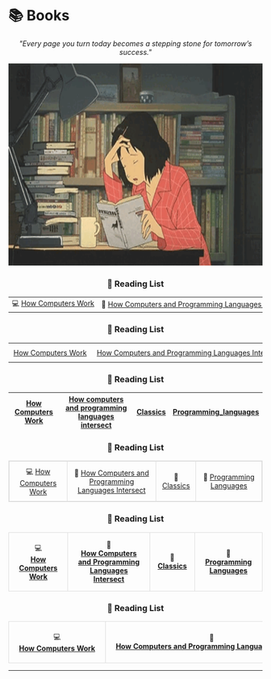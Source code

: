 # 📚 Books

<div align="center">
  <p>
    <em>"Every page you turn today becomes a stepping stone for tomorrow’s success."</em>
  </p>
  <img src="https://github.com/DevAwizard/Books/blob/main/Images/reading_girl1.gif" alt="Reading Girl" width="700" height="400" />
</div>


<div align="center">
   <h3>📖 Reading List</h3>
   <div style="overflow-x: auto; white-space: nowrap;">
      <table style="border-collapse: collapse; margin: 0 auto; text-align: center;">
         <tr>
            <td>💻 <a href="https://github.com/DevAwizard/Books/blob/main/How_computers_work/README.md">How Computers Work</a></td>
            <td>📘 <a href="https://github.com/DevAwizard/Books/blob/main/Reading_list/How%20computers%20and%20programming%20languages%20intersect/README.md">How Computers and Programming Languages Intersect</a></td>
            <td>📒 <a href="https://github.com/DevAwizard/Books/blob/main/Reading_list/Classics/README.md">Classics</a></td>
            <td>📙 <a href="https://github.com/DevAwizard/Books/tree/main/Programming_languages">Programming Languages</a></td>
         </tr>
      </table>
   </div>
</div>



<div align="center">
   <h3>📖 Reading List</h3>
   <div style="overflow-x: auto;">
      <table style="border-collapse: collapse; margin: 0 auto; text-align: center; white-space: nowrap;">
         <tr>
            <td style="padding: 10px;"> <a href="https://github.com/DevAwizard/Books/blob/main/How_computers_work/README.md">How Computers Work</a></td>
            <td style="padding: 10px;"> <a href="https://github.com/DevAwizard/Books/blob/main/Reading_list/How%20computers%20and%20programming%20languages%20intersect/README.md">How Computers and Programming Languages Intersect</a></td>
            <td style="padding: 10px;"> <a href="https://github.com/DevAwizard/Books/blob/main/Reading_list/Classics/README.md">Classics</a></td>
            <td style="padding: 10px;"> <a href="https://github.com/DevAwizard/Books/tree/main/Programming_languages">Programming Languages</a></td>
         </tr>
      </table>
   </div>
</div>


<div align="center">
   <h3>📖 Reading List</h3>

|[How Computers Work](https://github.com/DevAwizard/Books/blob/main/How_computers_work/README.md) |[How computers and programming languages intersect](https://github.com/DevAwizard/Books/blob/main/Reading_list/How%20computers%20and%20programming%20languages%20intersect/README.md) |[Classics](https://github.com/DevAwizard/Books/blob/main/Reading_list/Classics/README.md) |[Programming_languages](https://github.com/DevAwizard/Books/tree/main/Programming_languages) |
|--|--|--|--|

</div>



<div align="center">
   <h3>📖 Reading List</h3>
   <table style="border-collapse: collapse; border: 1px solid #ddd; margin: 0 auto; text-align: center;">
      <tr>
         <td style="padding: 10px; border: 1px solid #ddd;">💻 <a href="https://github.com/DevAwizard/Books/blob/main/How_computers_work/README.md">How Computers Work</a></td>
         <td style="padding: 10px; border: 1px solid #ddd;">📘 <a href="https://github.com/DevAwizard/Books/blob/main/Reading_list/How%20computers%20and%20programming%20languages%20intersect/README.md">How Computers and Programming Languages Intersect</a></td>
         <td style="padding: 10px; border: 1px solid #ddd;">📒 <a href="https://github.com/DevAwizard/Books/blob/main/Reading_list/Classics/README.md">Classics</a></td>
         <td style="padding: 10px; border: 1px solid #ddd;">📙 <a href="https://github.com/DevAwizard/Books/tree/main/Programming_languages">Programming Languages</a></td>
      </tr>
   </table>
</div>


<div align="center">
   <h3>📖 Reading List</h3>
   <table style="border-collapse: collapse; margin: 0 auto; text-align: center;">
      <tr>
         <td style="padding: 15px; border: 1px solid #ddd; text-align: center;">
            💻 <br>
            <a href="https://github.com/DevAwizard/Books/blob/main/How_computers_work/README.md"><b>How Computers Work</b></a>
         </td>
         <td style="padding: 15px; border: 1px solid #ddd; text-align: center;">
            📘 <br>
            <a href="https://github.com/DevAwizard/Books/blob/main/Reading_list/How%20computers%20and%20programming%20languages%20intersect/README.md"><b>How Computers and Programming Languages Intersect</b></a>
         </td>
         <td style="padding: 15px; border: 1px solid #ddd; text-align: center;">
            📒 <br>
            <a href="https://github.com/DevAwizard/Books/blob/main/Reading_list/Classics/README.md"><b>Classics</b></a>
         </td>
         <td style="padding: 15px; border: 1px solid #ddd; text-align: center;">
            📙 <br>
            <a href="https://github.com/DevAwizard/Books/tree/main/Programming_languages"><b>Programming Languages</b></a>
         </td>
      </tr>
   </table>
</div>


<div align="center">
   <h3>📖 Reading List</h3>
   <div style="overflow-x: auto; white-space: nowrap;">
      <table style="border-collapse: collapse; margin: 0 auto; text-align: center;">
         <tr>
            <td style="padding: 20px; border: 1px solid #ddd;">
               <div>💻</div>
               <a href="https://github.com/DevAwizard/Books/blob/main/How_computers_work/README.md">
                  <strong>How Computers Work</strong>
               </a>
            </td>
            <td style="padding: 20px; border: 1px solid #ddd;">
               <div>📘</div>
               <a href="https://github.com/DevAwizard/Books/blob/main/Reading_list/How%20computers%20and%20programming%20languages%20intersect/README.md">
                  <strong>How Computers and Programming Languages Intersect</strong>
               </a>
            </td>
            <td style="padding: 20px; border: 1px solid #ddd;">
               <div>📒</div>
               <a href="https://github.com/DevAwizard/Books/blob/main/Reading_list/Classics/README.md">
                  <strong>Classics</strong>
               </a>
            </td>
            <td style="padding: 20px; border: 1px solid #ddd;">
               <div>📙</div>
               <a href="https://github.com/DevAwizard/Books/tree/main/Programming_languages">
                  <strong>Programming Languages</strong>
               </a>
            </td>
         </tr>
      </table>
   </div>
</div>





---
